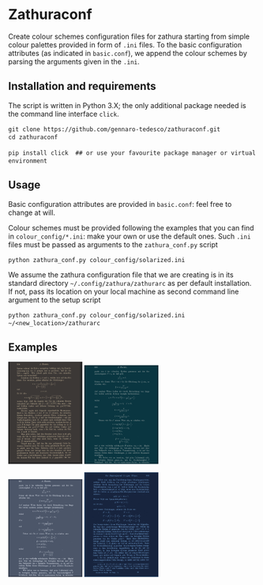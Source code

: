# Zathuraconf
Create colour schemes configuration files for zathura starting from simple colour palettes provided in form of `.ini` files. To the basic configuration attributes (as indicated in `basic.conf`), we append the colour schemes by parsing the arguments given in the `.ini`.

## Installation and requirements
The script is written in Python 3.X; the only additional package needed is the command line interface `click`.  
```
git clone https://github.com/gennaro-tedesco/zathuraconf.git 
cd zathuraconf

pip install click  ## or use your favourite package manager or virtual environment
```

## Usage
Basic configuration attributes are provided in `basic.conf`: feel free to change at will. 

Colour schemes must be provided following the examples that you can find in `colour_config/*.ini`: make your own or use the default ones. Such `.ini` files must be passed as arguments to the `zathura_conf.py` script 
```
python zathura_conf.py colour_config/solarized.ini 
```
We assume the zathura configuration file that we are creating is in its standard directory `~/.config/zathura/zathurarc` as per default installation. If not, pass its location on your local machine as second command line argument to the setup script
```
python zathura_conf.py colour_config/solarized.ini ~/<new_location>/zathurarc
```

## Examples
<p float="middle">
  <img src="/examples/gruvbox.png" width="150" />
  <img src="/examples/solarized.png" width="150" /> 
</p>
<p float="middle">
  <img src="/examples/nord.png" width="150" />
  <img src="/examples/purple.png" width="150" /> 
</p>
